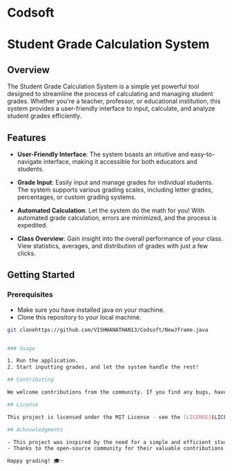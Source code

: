 # Codsoft
# Student Grade Calculation System

## Overview

The Student Grade Calculation System is a simple yet powerful tool designed to streamline the process of calculating and managing student grades. Whether you're a teacher, professor, or educational institution, this system provides a user-friendly interface to input, calculate, and analyze student grades efficiently.

## Features

- **User-Friendly Interface**: The system boasts an intuitive and easy-to-navigate interface, making it accessible for both educators and students.

- **Grade Input**: Easily input and manage grades for individual students. The system supports various grading scales, including letter grades, percentages, or custom grading systems.

- **Automated Calculation**: Let the system do the math for you! With automated grade calculation, errors are minimized, and the process is expedited.

- **Class Overview**: Gain insight into the overall performance of your class. View statistics, averages, and distribution of grades with just a few clicks.


## Getting Started

### Prerequisites

- Make sure you have installed java on your machine.
- Clone this repository to your local machine.

```bash
git clonehttps://github.com/VISHWANATHAN13/Codsoft/NewJframe.java


### Usage

1. Run the application.
2. Start inputting grades, and let the system handle the rest!

## Contributing

We welcome contributions from the community. If you find any bugs, have feature requests, or want to contribute in any way, please open an issue or submit a pull request.

## License

This project is licensed under the MIT License - see the [LICENSE](LICENSE) file for details.

## Acknowledgments

- This project was inspired by the need for a simple and efficient student grade calculation system.
- Thanks to the open-source community for their valuable contributions.

Happy grading! 🎓✨
